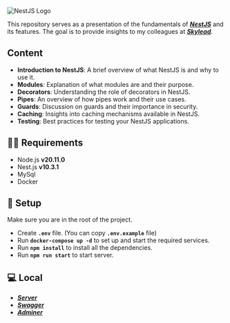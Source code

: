 
<img src="https://cdn.icon-icons.com/icons2/2699/PNG/512/nestjs_logo_icon_169927.png" alt="NestJS Logo" style="width: auto; max-width: 100%;" />


This repository serves as a presentation of the fundamentals of ***[NestJS](https://docs.nestjs.com/)*** and its features. The goal is to provide insights to my colleagues at ***[Skylead](https://www.linkedin.com/company/skyleadio/)***.

## Content

- **Introduction to NestJS**: A brief overview of what NestJS is and why to use it.
- **Modules**: Explanation of what modules are and their purpose.
- **Decorators**: Understanding the role of decorators in NestJS.
- **Pipes**: An overview of how pipes work and their use cases.
- **Guards**: Discussion on guards and their importance in security.
- **Caching**: Insights into caching mechanisms available in NestJS.
- **Testing**: Best practices for testing your NestJS applications.

👩‍🚀 **Requirements** 
---

+ Node.js **v20.11.0**
+ Nest.js **v10.3.1**
+ MySql
+ Docker


🚀 **Setup** 
---

Make sure you are in the root of the project.

+ Create **`.env`** file. (You can copy **`.env.example`** file)
+ Run **`docker-compose up -d`**  to set up and start the required services.
+ Run **`npm install`** to install all the dependencies.
+ Run **`npm run start`** to start server.

## 💻 **Local** 
+ ***[Server](http://[::1]:3001/)***
+ ***[Swagger](http://[::1]:3001/api)***
+ ***[Adminer](http://localhost:8885/)***
